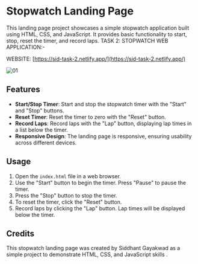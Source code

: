 # Stopwatch Landing Page

This landing page project showcases a simple stopwatch application built using HTML, CSS, and JavaScript. It provides basic functionality to start, stop, reset the timer, and record laps.
TASK 2: STOPWATCH WEB APPLICATION:-

WEBSITE: [https://sid-task-2.netlify.app/](https://sid-task-2.netlify.app/)

![01](https://github.com/siddhant-gayakwad/Prodigy-InfoTech-/assets/101993978/067f7c55-c52f-432a-8638-3fb6535aeb67)

## Features

- **Start/Stop Timer**: Start and stop the stopwatch timer with the "Start" and "Stop" buttons.
- **Reset Timer**: Reset the timer to zero with the "Reset" button.
- **Record Laps**: Record laps with the "Lap" button, displaying lap times in a list below the timer.
- **Responsive Design**: The landing page is responsive, ensuring usability across different devices.

## Usage

1. Open the `index.html` file in a web browser.
2. Use the "Start" button to begin the timer. Press "Pause" to pause the timer.
3. Press the "Stop" button to stop the timer.
4. To reset the timer, click the "Reset" button.
5. Record laps by clicking the "Lap" button. Lap times will be displayed below the timer.

## Credits

This stopwatch landing page was created by Siddhant Gayakwad as a simple project to demonstrate HTML, CSS, and JavaScript skills .


